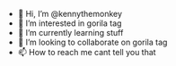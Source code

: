 - 👋 Hi, I’m @kennythemonkey
- 👀 I’m interested in gorila tag
- 🌱 I’m currently learning stuff
- 💞️ I’m looking to collaborate on gorila tag
- 📫 How to reach me cant tell you that

<!---
kennythemonkey/kennythemonkey is a ✨ special ✨ repository because its `README.md` (this file) appears on your GitHub profile.
You can click the Preview link to take a look at your changes.
--->
